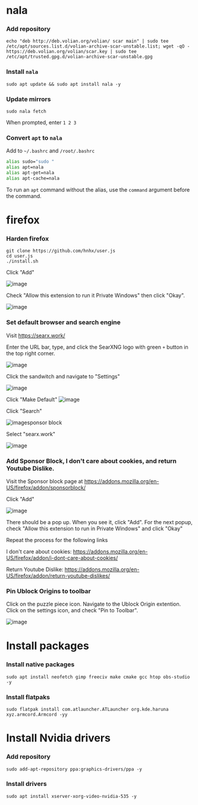 # nala 
### Add repository 

```shell
echo "deb http://deb.volian.org/volian/ scar main" | sudo tee /etc/apt/sources.list.d/volian-archive-scar-unstable.list; wget -qO - https://deb.volian.org/volian/scar.key | sudo tee /etc/apt/trusted.gpg.d/volian-archive-scar-unstable.gpg
``` 

### Install `nala` 

```shell
sudo apt update && sudo apt install nala -y
``` 

### Update mirrors

```
sudo nala fetch
```

When prompted, enter `1 2 3`

### Convert `apt` to `nala` 

Add to `~/.bashrc` and `/root/.bashrc`

```bash
alias sudo="sudo "
alias apt=nala
alias apt-get=nala
alias apt-cache=nala
```
To run an `apt` command without the alias, use the `command` argument before the command.

# firefox 

### Harden firefox

```shell
git clone https://github.com/hnhx/user.js
cd user.js
./install.sh
```
Click "Add"

![image](https://github.com/VehementHam/KDE-Neon/blob/main/Click%20Add%20Cropped.png)

Check "Allow this extension to run it Private Windows" then click "Okay".

![image](https://github.com/VehementHam/KDE-Neon/blob/main/Click%20Allow%20Extensiont%20to%20Run%20in%20Private%20Windows%20and%20Click%20Okay%20Cropped.png)

### Set default browser and search engine

Visit https://searx.work/

Enter the URL bar, type, and click the SearXNG logo with green `+` button in the top right corner.  

![image](https://github.com/VehementHam/KDE-Neon/blob/main/Add%20SeaXNG.png)

Click the sandwitch and navigate to "Settings"

![image](https://github.com/VehementHam/KDE-Neon/blob/main/Click%20the%20Sandwitch%20Button%20and%20Navigate%20to%20Settings%20Cropped.png)

Click "Make Default"
![image](https://github.com/VehementHam/KDE-Neon/blob/main/Click%20Make%20Default.png)

Click "Search"

![image](https://github.com/VehementHam/KDE-Neon/blob/main/Click%20Search.png)sponsor block

Select "searx.work"

![image](https://github.com/VehementHam/KDE-Neon/blob/main/Click%20SearXNG.png)

### Add Sponsor Block, I don't care about cookies, and return Youtube Dislike.

Visit the Sponsor block page at https://addons.mozilla.org/en-US/firefox/addon/sponsorblock/

Click "Add"

![image](https://github.com/VehementHam/KDE-Neon/blob/main/Sponsor%20Block.png)

There should be a pop up. When you see it, click "Add". For the next popup, check "Allow this extension to run in Private Windows" and click "Okay"

Repeat the process for the following links

I don't care about cookies: https://addons.mozilla.org/en-US/firefox/addon/i-dont-care-about-cookies/

Return Youtube Dislike: https://addons.mozilla.org/en-US/firefox/addon/return-youtube-dislikes/

### Pin Ublock Origins to toolbar

Click on the puzzle piece icon. Navigate to the Ublock Origin extention. Click on the settings icon, and check "Pin to Toolbar".

![image](https://github.com/VehementHam/KDE-Neon/blob/main/Pin%20Ublock%20Origin%20to%20Toolbar%20Cropped.png)

# Install packages

### Install native packages

```
sudo apt install neofetch gimp freeciv make cmake gcc htop obs-studio -y
```

### Install flatpaks

```
sudo flatpak install com.atlauncher.ATLauncher org.kde.haruna xyz.armcord.Armcord -yy
```

# Install Nvidia drivers


### Add repository

```
sudo add-apt-repository ppa:graphics-drivers/ppa -y
```

### Install drivers

```
sudo apt install xserver-xorg-video-nvidia-535 -y
```
